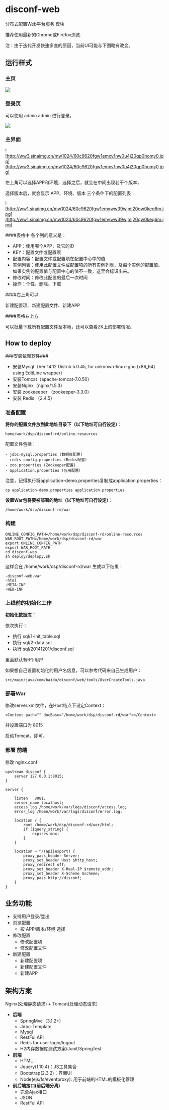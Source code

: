 disconf-web
===========

分布式配置Web平台服务 模块

推荐使用最新的Chrome或Firefox浏览.

注：由于迭代开发快速多变的原因，当前UI可能与下图略有改变。

## 运行样式 ##

### 主页 ###

![](http://ww1.sinaimg.cn/mw1024/60c9620fgw1ekdfiw180rj20vt0gawfr.jpg)

### 登录页 ###

可以使用 admin   admin 进行登录。

![](http://ww4.sinaimg.cn/mw1024/60c9620fgw1ekdfjkgbdcj20t70ie757.jpg)

### 主界面 ###

![http://ww3.sinaimg.cn/mw1024/60c9620fgw1emxv1nw0u4j20qp0homy0.jpg](http://ww3.sinaimg.cn/mw1024/60c9620fgw1emxv1nw0u4j20qp0homy0.jpg)

左上角可以选择APP和环境，选择之后，就会在中间出现若干个版本，

选择版本后，就会显示 APP、环境、版本 三个条件下的配置列表：

![http://ww1.sinaimg.cn/mw1024/60c9620fgw1emyww39wjmj20qw0keq6m.jpg](http://ww1.sinaimg.cn/mw1024/60c9620fgw1emyww39wjmj20qw0keq6m.jpg)

####表格中 各个列的意义是：

- APP：使用哪个APP，及它的ID
- KEY：配置文件或配置项
- 配置内容：配置文件或配置项在配置中心中的值
- 实例列表：使用此配置文件或配置项的所有实例列表，及每个实例的配置值。如果实例的配置值与配置中心的值不一致，这里会标识出来。
- 修改时间：修改此配置的最后一次时间 
- 操作：个性、删除、下载

####右上角可以

新建配置项、新建配置文件、新建APP

####表格右上方 

可以批量下载所有配置文件至本地，还可以查看ZK上的部署情况。

## How to deploy ##

###安装依赖软件###

- 安装Mysql（Ver 14.12 Distrib 5.0.45, for unknown-linux-gnu (x86_64) using  EditLine wrapper）
- 安装Tomcat（apache-tomcat-7.0.50）
- 安装Nginx（nginx/1.5.3）
- 安装 zookeeeper （zookeeper-3.3.0）
- 安装 Redis （2.4.5）

### 准备配置 ###
	
**将你的配置文件放到此地址目录下（以下地址可自行设定）：**

	home/work/dsp/disconf-rd/online-resources

配置文件包括：

	- jdbc-mysql.properties (数据库配置)
	- redis-config.properties (Redis配置)
	- zoo.properties (Zookeeper配置)
	- application.properties (应用配置）

注意，记得执行将application-demo.properties复制成application.properties：
 
    cp application-demo.properties application.properties 

**设置War包将要被部署的地址（以下地址可自行设定）：**

	/home/work/dsp/disconf-rd/war

### 构建 ###

	ONLINE_CONFIG_PATH=/home/work/dsp/disconf-rd/online-resources
	WAR_ROOT_PATH=/home/work/dsp/disconf-rd/war
	export ONLINE_CONFIG_PATH
	export WAR_ROOT_PATH
	cd disconf-web
	sh deploy/deplopy.sh

这样会在	/home/work/dsp/disconf-rd/war 生成以下结果：

	-disconf-web.war  
	-html  
	-META-INF  
	-WEB-INF

### 上线前的初始化工作 ###

**初始化数据库：**

依次执行：

- 执行 sql/1-init_table.sql
- 执行 sql/2-data.sql
- 执行 sql/20141201/disconf.sql

里面默认有6个用户

如果想自己设置初始化的用户名信息，可以参考代码来自己生成用户：

    src/main/java/com/baidu/disconf/web/tools/UserCreateTools.java

### 部署War ###

修改server.xml文件，在Host结点下设定Context：

	<Context path="" docBase="/home/work/dsp/disconf-rd/war"></Context>

并设置端口为 8015

启动Tomcat，即可。

### 部署 前端 ###

修改 nginx.conf

    upstream disconf {
        server 127.0.0.1:8015;
    }

    server {

        listen   8081;
        server_name localhost;
        access_log /home/work/var/logs/disconf/access.log;
        error_log /home/work/var/logs/disconf/error.log;

        location / {
            root /home/work/dsp/disconf-rd/war/html;
            if ($query_string) {
                expires max;
            }
        }

        location ~ ^/(api|export) {
            proxy_pass_header Server;
            proxy_set_header Host $http_host;
            proxy_redirect off;
            proxy_set_header X-Real-IP $remote_addr;
            proxy_set_header X-Scheme $scheme;
            proxy_pass http://disconf;
        }
    }

## 业务功能 ##

- 支持用户登录/登出
- 浏览配置
	- 按 APP/版本/环境 选择
- 修改配置
	- 修改配置项
	- 修改配置文件
- 新建配置
	- 新建配置项
	- 新建配置文件
	- 新建APP

## 架构方案 ##

Nginx(处理静态请求) + Tomcat(处理动态请求）

- **后端**
    - SpringMvc（3.1.2+)
    - Jdbc-Template
    - Mysql
    - RestFul API
    - Redis for user login/logout
    - H2内存数据库测试方案/Junit/SpringTest
- **前端**
    - HTML
    - Jquery(1.10.4)：JS工具集合
    - Bootstrap(2.3.2)：界面UI
    - Node(ejs/fs/eventproxy): 用于前端的HTML的模板化管理
- **前后端接口(前后端分离)**
    - 完全Ajax接口
    - JSON
    - RestFul API



